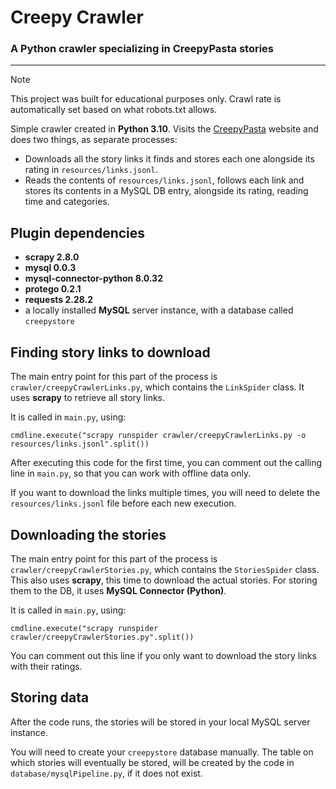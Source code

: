 # Creepy Crawler
### A Python crawler specializing in CreepyPasta stories
___
> [!NOTE]
> This project was built for educational purposes only.
> Crawl rate is automatically set based on what robots.txt allows.

Simple crawler created in **Python 3.10**. Visits the [CreepyPasta](https://www.creepypasta.com) website and does two things, as separate processes:
- Downloads all the story links it finds and stores each one alongside its rating in `resources/links.jsonl`.
- Reads the contents of `resources/links.jsonl`, follows each link and stores its contents in a MySQL DB entry, alongside its rating, reading time and categories.

## Plugin dependencies
- **scrapy 2.8.0**
- **mysql 0.0.3**
- **mysql-connector-python 8.0.32**
- **protego 0.2.1**
- **requests 2.28.2**
- a locally installed **MySQL** server instance, with a database called `creepystore`

## Finding story links to download
The main entry point for this part of the process is `crawler/creepyCrawlerLinks.py`, which contains the `LinkSpider` class. It uses **scrapy** to retrieve all story links.

It is called in `main.py`, using:
```
cmdline.execute("scrapy runspider crawler/creepyCrawlerLinks.py -o resources/links.jsonl".split())
```

After executing this code for the first time, you can comment out the calling line in `main.py`, so that you can work with offline data only.

If you want to download the links multiple times, you will need to delete the `resources/links.jsonl` file before each new execution.

## Downloading the stories
The main entry point for this part of the process is `crawler/creepyCrawlerStories.py`, which contains the `StoriesSpider` class. This also uses **scrapy**, this time to download the actual stories. For storing them to the DB, it uses **MySQL Connector (Python)**.

It is called in `main.py`, using:
```
cmdline.execute("scrapy runspider crawler/creepyCrawlerStories.py".split())
```

You can comment out this line if you only want to download the story links with their ratings.

## Storing data
After the code runs, the stories will be stored in your local MySQL server instance.

You will need to create your `creepystore` database manually. The table on which stories will eventually be stored, will be created by the code in `database/mysqlPipeline.py`, if it does not exist.
